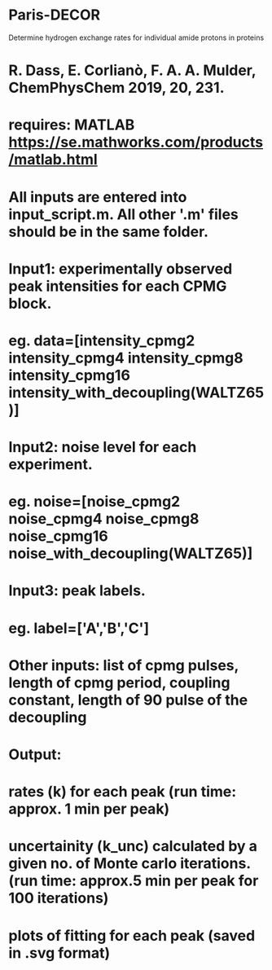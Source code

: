 # Paris-DECOR
Determine hydrogen exchange rates for individual amide protons in proteins
# R. Dass, E. Corlianò, F. A. A. Mulder, ChemPhysChem 2019, 20, 231.

# requires: MATLAB https://se.mathworks.com/products/matlab.html
# All inputs are entered into input_script.m. All other '.m' files should be in the same folder. 
# Input1: experimentally observed peak intensities for each CPMG block. 
# eg. data=[intensity_cpmg2 intensity_cpmg4 intensity_cpmg8 intensity_cpmg16 intensity_with_decoupling(WALTZ65)] 
# Input2: noise level for each experiment. 
# eg. noise=[noise_cpmg2 noise_cpmg4 noise_cpmg8 noise_cpmg16 noise_with_decoupling(WALTZ65)] 
# Input3: peak labels. 
# eg. label=['A','B','C']
# Other inputs: list of cpmg pulses,  length of cpmg period, coupling constant, length of 90 pulse of the decoupling
# Output:
# rates (k) for each peak (run time: approx. 1 min per peak) 
# uncertainity (k_unc) calculated by a given no. of Monte carlo iterations. (run time: approx.5 min per peak for 100 iterations) 
# plots of fitting for each peak (saved in .svg format)
